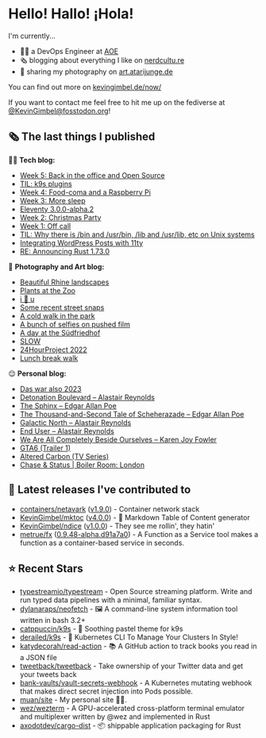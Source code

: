 # Hello! Hallo! ¡Hola!

I'm currently...
- 👨‍💻 a DevOps Engineer at [AOE](https://aoe.com)
- 🗞 blogging about everything I like on [nerdcultu.re](https://nerdcultu.re)
- 📸 sharing my photography on [art.atarijunge.de](https://art.atarijunge.de)

You can find out more on [kevingimbel.de/now/](https://kevingimbel.de/now/)

If you want to contact me feel free to hit me up on the fediverse at [@KevinGimbel@fosstodon.org](https://fosstodon.org/@KevinGimbel)!

## 🗞 The last things I published

🧑‍💻 **Tech blog:**

- [Week 5: Back in the office and Open Source](https://kevingimbel.de/blog/2024/01/week-5-back-in-the-office-and-open-source/)
- [TIL: k9s plugins](https://kevingimbel.de/blog/2024/01/til-k9s-plugins/)
- [Week 4: Food-coma and a Raspberry Pi](https://kevingimbel.de/blog/2023/12/week-4-food-coma-and-a-raspberry-pi/)
- [Week 3: More sleep](https://kevingimbel.de/blog/2023/12/week-3-more-sleep/)
- [Eleventy 3.0.0-alpha.2](https://kevingimbel.de/blog/2023/12/eleventy-3-0-0-alpha-2/)
- [Week 2: Christmas Party](https://kevingimbel.de/blog/2023/12/week-2-christmas-party/)
- [Week 1: Off call](https://kevingimbel.de/blog/2023/12/week-1-off-call/)
- [TIL: Why there is /bin and /usr/bin, /lib and /usr/lib, etc on Unix systems](https://kevingimbel.de/blog/2023/11/til-why-there-is-bin-and-usr-bin-lib-and-usr-lib-on-unix-systems/)
- [Integrating WordPress Posts with 11ty](https://kevingimbel.de/blog/2023/11/integrating-wordpress-posts-with-11ty/)
- [RE: Announcing Rust 1.73.0](https://kevingimbel.de/blog/2023/10/re-announcing-rust-1-73-0/)

📸 **Photography and Art blog:**

- [Beautiful Rhine landscapes](https://art.atarijunge.de/2023/07/beautiful-rhine-landscapes/)
- [Plants at the Zoo](https://art.atarijunge.de/2023/06/plants-at-the-zoo/)
- [i 🤍 u](https://art.atarijunge.de/2023/03/i-%f0%9f%a4%8d-u/)
- [Some recent street snaps](https://art.atarijunge.de/2023/03/some-recent-street-snaps/)
- [A cold walk in the park](https://art.atarijunge.de/2022/12/a-cold-walk-in-the-park/)
- [A bunch of selfies on pushed film](https://art.atarijunge.de/2022/12/a-bunch-of-selfies-on-pushed-film/)
- [A day at the Südfriedhof](https://art.atarijunge.de/2022/12/a-day-at-the-sudfriedhof/)
- [SLOW](https://art.atarijunge.de/2022/11/slow/)
- [24HourProject 2022](https://art.atarijunge.de/2022/09/24hourproject-2022/)
- [Lunch break walk](https://art.atarijunge.de/2022/06/lunch-break-walk/)

😌 **Personal blog:**

- [Das war also 2023](https://nerdcultu.re/2024/01/03/das-war-also-2023/)
- [Detonation Boulevard – Alastair Reynolds](https://nerdcultu.re/2023/12/29/detonation-boulevard-alastair-reynolds-2/)
- [The Sphinx – Edgar Allan Poe](https://nerdcultu.re/2023/12/29/the-sphinx-edgar-allan-poe/)
- [The Thousand-and-Second Tale of Scheherazade – Edgar Allan Poe](https://nerdcultu.re/2023/12/29/the-thousand-and-second-tale-of-scheherazade-edgar-allan-poe/)
- [Galactic North – Alastair Reynolds](https://nerdcultu.re/2023/12/28/galactic-north-alastair-reynolds/)
- [End User – Alastair Reynolds](https://nerdcultu.re/2023/12/28/end-user-alastair-reynolds/)
- [We Are All Completely Beside Ourselves – Karen Joy Fowler](https://nerdcultu.re/2023/12/19/we-are-all-completely-beside-ourselves-karen-joy-fowler/)
- [GTA6 (Trailer 1)](https://nerdcultu.re/2023/12/06/gta6-trailer-1/)
- [Altered Carbon (TV Series)](https://nerdcultu.re/2023/12/02/altered-carbon-tv-series/)
- [Chase &amp; Status | Boiler Room: London](https://nerdcultu.re/2023/10/20/chase-status-boiler-room-london/)

## 🔭 Latest releases I've contributed to

- [containers/netavark](https://github.com/containers/netavark) ([v1.9.0](https://github.com/containers/netavark/releases/tag/v1.9.0)) - Container network stack
- [KevinGimbel/mktoc](https://github.com/KevinGimbel/mktoc) ([v4.0.0](https://github.com/KevinGimbel/mktoc/releases/tag/v4.0.0)) - 🦀 Markdown Table of Content generator
- [KevinGimbel/ndice](https://github.com/KevinGimbel/ndice) ([v1.0.0](https://github.com/KevinGimbel/ndice/releases/tag/v1.0.0)) - They see me rollin&#39;, they hatin&#39; 
- [metrue/fx](https://github.com/metrue/fx) ([0.9.48-alpha.d91a7a0](https://github.com/metrue/fx/releases/tag/0.9.48-alpha.d91a7a0)) - A Function as a Service tool makes a function as a  container-based service in seconds.

## ⭐ Recent Stars

- [typestreamio/typestream](https://github.com/typestreamio/typestream) - Open Source streaming platform. Write and run typed data pipelines with a minimal, familiar syntax.
- [dylanaraps/neofetch](https://github.com/dylanaraps/neofetch) - 🖼️  A command-line system information tool written in bash 3.2&#43;
- [catppuccin/k9s](https://github.com/catppuccin/k9s) - 🐶 Soothing pastel theme for k9s
- [derailed/k9s](https://github.com/derailed/k9s) - 🐶 Kubernetes CLI To Manage Your Clusters In Style!
- [katydecorah/read-action](https://github.com/katydecorah/read-action) - 📚 A GitHub action to track books you read in a JSON file
- [tweetback/tweetback](https://github.com/tweetback/tweetback) - Take ownership of your Twitter data and get your tweets back
- [bank-vaults/vault-secrets-webhook](https://github.com/bank-vaults/vault-secrets-webhook) - A Kubernetes mutating webhook that makes direct secret injection into Pods possible. 
- [muan/site](https://github.com/muan/site) - My personal site ✌🏼.
- [wez/wezterm](https://github.com/wez/wezterm) - A GPU-accelerated cross-platform terminal emulator and multiplexer written by @wez and implemented in Rust
- [axodotdev/cargo-dist](https://github.com/axodotdev/cargo-dist) - 📦 shippable application packaging for Rust

